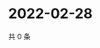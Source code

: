 # 2022-02-28

共 0 条

<!-- BEGIN WEIBO -->
<!-- 最后更新时间 Mon Feb 28 2022 23:12:48 GMT+0800 (China Standard Time) -->

<!-- END WEIBO -->
